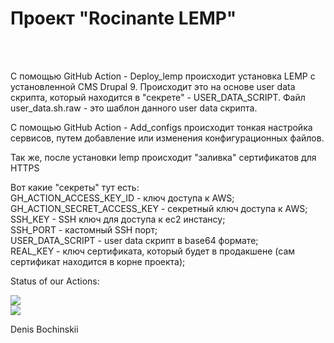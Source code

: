<h1>Проект "Rocinante LEMP"</h1><br>
<br>
<p>
С помощью GitHub Action - Deploy_lemp происходит установка LEMP с установленной CMS Drupal 9. Происходит это на основе user data скрипта, который находится в "секрете" - USER_DATA_SCRIPT. Файл user_data.sh.raw - это шаблон данного user data скрипта.
</p>
<p>
С помощью GitHub Action - Add_configs происходит тонкая настройка сервисов, путем добавление или изменения конфигурационных файлов.
</p>
<p>
Так же, после установки lemp происходит "заливка" сертификатов для HTTPS
</p>
<p>
Вот какие "секреты" тут есть:<br>
GH_ACTION_ACCESS_KEY_ID - ключ доступа к AWS;<br>
GH_ACTION_SECRET_ACCESS_KEY - секретный ключ доступа к AWS;<br>
SSH_KEY - SSH ключ для доступа к ec2 инстансу;<br>
SSH_PORT - кастомный SSH порт;<br>
USER_DATA_SCRIPT - user data скрипт в base64 формате;<br>
REAL_KEY - ключ сертификата, который будет в продакшене (сам сертификат находится в корне проекта);<br>
</p>
<p>
Status of our Actions:
</p>
<img src="https://github.com/bochinskii/rocinante-lemp/workflows/Deploy_lemp/badge.svg?branch=main"><br>
<img src="https://github.com/bochinskii/rocinante-lemp/workflows/Add_configs/badge.svg?branch=main"><br>
<p>
Denis Bochinskii
</p>

